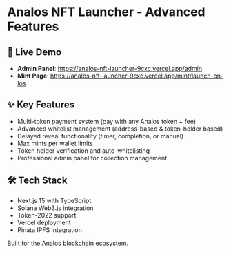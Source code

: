 # Analos NFT Launcher - Advanced Features

## 🚀 Live Demo
- **Admin Panel**: https://analos-nft-launcher-9cxc.vercel.app/admin
- **Mint Page**: https://analos-nft-launcher-9cxc.vercel.app/mint/launch-on-los

## ✨ Key Features
- Multi-token payment system (pay with any Analos token +  fee)
- Advanced whitelist management (address-based & token-holder based)
- Delayed reveal functionality (timer, completion, or manual)
- Max mints per wallet limits
- Token holder verification and auto-whitelisting
- Professional admin panel for collection management

## 🛠️ Tech Stack
- Next.js 15 with TypeScript
- Solana Web3.js integration
- Token-2022 support
- Vercel deployment
- Pinata IPFS integration

Built for the Analos blockchain ecosystem.
